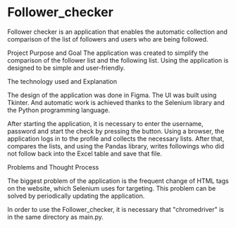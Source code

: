 # Follower_checker

Follower checker is an application that enables the automatic collection and comparison of the list of followers and users who are being followed. 

Project Purpose and Goal
The application was created to simplify the comparison of the follower list and the following list.
Using the application is designed to be simple and user-friendly.

The technology used and Explanation

The design of the application was done in Figma. The UI was built using Tkinter.
And automatic work is achieved thanks to the Selenium library and the Python programming language.

After starting the application, it is necessary to enter the username, password and start the check by pressing the button.
Using a browser, the application logs in to the profile and collects the necessary lists. After that, compares the lists, and using the Pandas library, writes followings who did not follow back into the Excel table and save that file.

Problems and Thought Process

The biggest problem of the application is the frequent change of HTML tags on the website, which Selenium uses for targeting.
This problem can be solved by periodically updating the application.

In order to use the Follower_checker, it is necessary that "chromedriver" is in the same directory as main.py.
